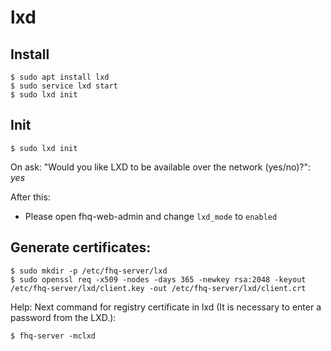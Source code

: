 # lxd

## Install

```
$ sudo apt install lxd
$ sudo service lxd start
$ sudo lxd init
```

## Init

```
$ sudo lxd init
```

On ask: "Would you like LXD to be available over the network (yes/no)?": *yes*

After this:

 - Please open fhq-web-admin and change `lxd_mode` to `enabled`

## Generate certificates:

```
$ sudo mkdir -p /etc/fhq-server/lxd
$ sudo openssl req -x509 -nodes -days 365 -newkey rsa:2048 -keyout /etc/fhq-server/lxd/client.key -out /etc/fhq-server/lxd/client.crt

```

Help: Next command for registry certificate in lxd (It is necessary to enter a password from the LXD.):

```
$ fhq-server -mclxd
```

